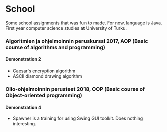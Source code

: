 # School
Some school assignments that was fun to made. For now, language is Java.
First year computer science studies at University of Turku.

### Algoritmien ja ohjelmoinnin peruskurssi 2017, AOP (Basic course of algorithms and programming)
#### Demonstration 2
- Caesar's encryption algorithm
- ASCII diamond drawing algorithm

### Olio-ohjelmoinnin perusteet 2018, OOP (Basic course of Object-oriented programming)
#### Demonstration 4
- Spawner is a training for using Swing GUI toolkit. Does nothing interesting.
